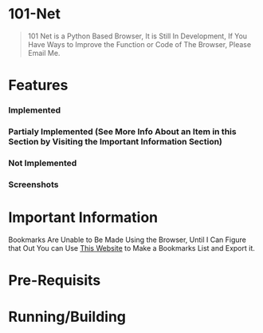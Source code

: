 # 101-Net
> 101 Net is a Python Based Browser, It is Still In Development, If You Have Ways to Improve the Function or Code of The Browser, Please Email Me.

# Features

### Implemented

### Partialy Implemented (See More Info About an Item in this Section by Visiting the Important Information Section)

### Not Implemented

### Screenshots

# Important Information

Bookmarks Are Unable to Be Made Using the Browser, Until I Can Figure that Out You can Use [This Website](https://bookmarks-file-maker-13880131.codehs.me/index.html) to Make a Bookmarks List and Export it.

# Pre-Requisits

# Running/Building


